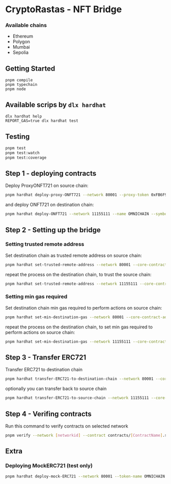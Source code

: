 # CryptoRastas - NFT Bridge

### Available chains

- Ethereum
- Polygon
- Mumbai
- Sepolia

## Getting Started

```shell
pnpm compile
pnpm typechain
pnpm node
```

## Available scrips by `dlx hardhat`

```shell
dlx hardhat help
REPORT_GAS=true dlx hardhat test
```

## Testing

```bash
pnpm test
pnpm test:watch
pnpm test:coverage
```

## Step 1 - deploying contracts

Deploy ProxyONFT721 on source chain:

```bash
pnpm hardhat deploy-proxy-ONFT721 --network 80001 --proxy-token 0xFB6F96b38AEaA0489FC0eEee8B105484f2111d99
```

and deploy ONFT721 on destination chain:

```bash
pnpm hardhat deploy-ONFT721 --network 11155111 --name OMNICHAIN --symbol OMNI
```

## Step 2 - Setting up the bridge

### Setting trusted remote address

Set destination chain as trusted remote address on source chain:

```bash
pnpm hardhat set-trusted-remote-address --network 80001 --core-contract-address 0x2c1Af868C8153E47Ba44F889A610b205c5872935 --destination-chain-id 11155111 --destination-core-contract-address 0x5a81cF53F84957bC83D1cdBF13878FA33ea75Ab1
```

repeat the process on the destination chain, to trust the source chain:

```bash
pnpm hardhat set-trusted-remote-address --network 11155111 --core-contract-address 0x5a81cF53F84957bC83D1cdBF13878FA33ea75Ab1 --destination-chain-id 80001 --destination-core-contract-address 0x2c1Af868C8153E47Ba44F889A610b205c5872935
```

### Setting min gas required

Set destination chain min gas required to perform actions on source chain:

```bash
pnpm hardhat set-min-destination-gas --network 80001 --core-contract-address 0x2c1Af868C8153E47Ba44F889A610b205c5872935 --destination-chain-id 11155111
```

repeat the process on the destination chain, to set min gas required to perform actions on source chain:

```bash
pnpm hardhat set-min-destination-gas --network 11155111 --core-contract-address 0x5a81cF53F84957bC83D1cdBF13878FA33ea75Ab1 --destination-chain-id 80001
```

## Step 3 - Transfer ERC721

Transfer ERC721 to destination chain

```bash
pnpm hardhat transfer-ERC721-to-destination-chain --network 80001 --core-contract-address 0x2c1Af868C8153E47Ba44F889A610b205c5872935 --destination-chain-id 11155111 --destination-core-contract-address 0x5a81cF53F84957bC83D1cdBF13878FA33ea75Ab1 --token-address 0xFB6F96b38AEaA0489FC0eEee8B105484f2111d99 --token-id 1
```

optionally you can transfer back to source chain

```bash
pnpm hardhat transfer-ERC721-to-source-chain --network 11155111 --core-contract-address 0x3a4B77E11D13bcEdbeb258EdC9B4c9f32d3d2849 --destination-chain-id 80001 --destination-core-contract-address 0x9795945E11EE64817622FBF51B77335feF678E08 --token-address 0xA91EC3b2bC0025d4A603045Afc3229a072dA5233 --token-id 1
```

## Step 4 - Verifing contracts

Run this command to verify contracts on selected network

```bash
pnpm verify --network [networkid] --contract contracts/[ContractName].sol:[Contract] [contractAddress] [arguments]
```

## Extra

### Deploying MockERC721 (test only)

```bash
pnpm hardhat deploy-mock-ERC721 --network 80001 --token-name OMNICHAIN --token-symbol OMNI
```
